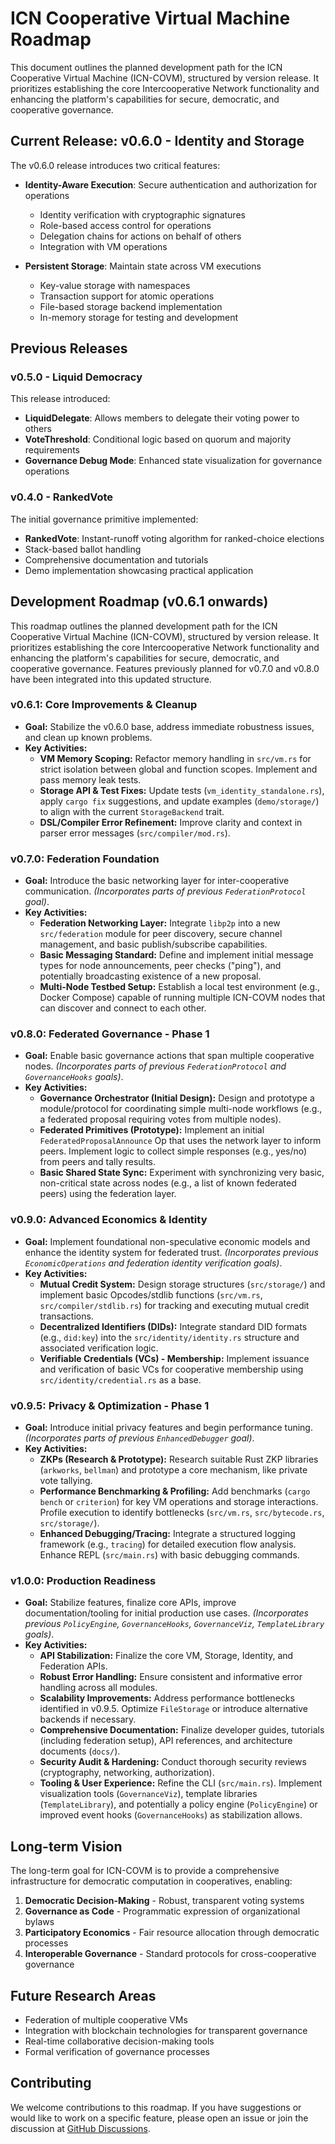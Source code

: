 # ICN Cooperative Virtual Machine Roadmap

This document outlines the planned development path for the ICN Cooperative Virtual Machine (ICN-COVM), structured by version release. It prioritizes establishing the core Intercooperative Network functionality and enhancing the platform's capabilities for secure, democratic, and cooperative governance.

## Current Release: v0.6.0 - Identity and Storage

The v0.6.0 release introduces two critical features:

- **Identity-Aware Execution**: Secure authentication and authorization for operations
  - Identity verification with cryptographic signatures 
  - Role-based access control for operations
  - Delegation chains for actions on behalf of others
  - Integration with VM operations

- **Persistent Storage**: Maintain state across VM executions
  - Key-value storage with namespaces
  - Transaction support for atomic operations
  - File-based storage backend implementation
  - In-memory storage for testing and development

## Previous Releases

### v0.5.0 - Liquid Democracy

This release introduced:

- **LiquidDelegate**: Allows members to delegate their voting power to others
- **VoteThreshold**: Conditional logic based on quorum and majority requirements
- **Governance Debug Mode**: Enhanced state visualization for governance operations

### v0.4.0 - RankedVote

The initial governance primitive implemented:

- **RankedVote**: Instant-runoff voting algorithm for ranked-choice elections
- Stack-based ballot handling
- Comprehensive documentation and tutorials
- Demo implementation showcasing practical application

## Development Roadmap (v0.6.1 onwards)

This roadmap outlines the planned development path for the ICN Cooperative Virtual Machine (ICN-COVM), structured by version release. It prioritizes establishing the core Intercooperative Network functionality and enhancing the platform's capabilities for secure, democratic, and cooperative governance. Features previously planned for v0.7.0 and v0.8.0 have been integrated into this updated structure.

### v0.6.1: Core Improvements & Cleanup

* **Goal:** Stabilize the v0.6.0 base, address immediate robustness issues, and clean up known problems.
* **Key Activities:**
    * **VM Memory Scoping:** Refactor memory handling in `src/vm.rs` for strict isolation between global and function scopes. Implement and pass memory leak tests.
    * **Storage API & Test Fixes:** Update tests (`vm_identity_standalone.rs`), apply `cargo fix` suggestions, and update examples (`demo/storage/`) to align with the current `StorageBackend` trait.
    * **DSL/Compiler Error Refinement:** Improve clarity and context in parser error messages (`src/compiler/mod.rs`).

### v0.7.0: Federation Foundation

* **Goal:** Introduce the basic networking layer for inter-cooperative communication. *(Incorporates parts of previous `FederationProtocol` goal)*.
* **Key Activities:**
    * **Federation Networking Layer:** Integrate `libp2p` into a new `src/federation` module for peer discovery, secure channel management, and basic publish/subscribe capabilities.
    * **Basic Messaging Standard:** Define and implement initial message types for node announcements, peer checks ("ping"), and potentially broadcasting existence of a new proposal.
    * **Multi-Node Testbed Setup:** Establish a local test environment (e.g., Docker Compose) capable of running multiple ICN-COVM nodes that can discover and connect to each other.

### v0.8.0: Federated Governance - Phase 1

* **Goal:** Enable basic governance actions that span multiple cooperative nodes. *(Incorporates parts of previous `FederationProtocol` and `GovernanceHooks` goals)*.
* **Key Activities:**
    * **Governance Orchestrator (Initial Design):** Design and prototype a module/protocol for coordinating simple multi-node workflows (e.g., a federated proposal requiring votes from multiple nodes).
    * **Federated Primitives (Prototype):** Implement an initial `FederatedProposalAnnounce` Op that uses the network layer to inform peers. Implement logic to collect simple responses (e.g., yes/no) from peers and tally results.
    * **Basic Shared State Sync:** Experiment with synchronizing very basic, non-critical state across nodes (e.g., a list of known federated peers) using the federation layer.

### v0.9.0: Advanced Economics & Identity

* **Goal:** Implement foundational non-speculative economic models and enhance the identity system for federated trust. *(Incorporates previous `EconomicOperations` and federation identity verification goals)*.
* **Key Activities:**
    * **Mutual Credit System:** Design storage structures (`src/storage/`) and implement basic Opcodes/stdlib functions (`src/vm.rs`, `src/compiler/stdlib.rs`) for tracking and executing mutual credit transactions.
    * **Decentralized Identifiers (DIDs):** Integrate standard DID formats (e.g., `did:key`) into the `src/identity/identity.rs` structure and associated verification logic.
    * **Verifiable Credentials (VCs) - Membership:** Implement issuance and verification of basic VCs for cooperative membership using `src/identity/credential.rs` as a base.

### v0.9.5: Privacy & Optimization - Phase 1

* **Goal:** Introduce initial privacy features and begin performance tuning. *(Incorporates parts of previous `EnhancedDebugger` goal)*.
* **Key Activities:**
    * **ZKPs (Research & Prototype):** Research suitable Rust ZKP libraries (`arkworks`, `bellman`) and prototype a core mechanism, like private vote tallying.
    * **Performance Benchmarking & Profiling:** Add benchmarks (`cargo bench` or `criterion`) for key VM operations and storage interactions. Profile execution to identify bottlenecks (`src/vm.rs`, `src/bytecode.rs`, `src/storage/`).
    * **Enhanced Debugging/Tracing:** Integrate a structured logging framework (e.g., `tracing`) for detailed execution flow analysis. Enhance REPL (`src/main.rs`) with basic debugging commands.

### v1.0.0: Production Readiness

* **Goal:** Stabilize features, finalize core APIs, improve documentation/tooling for initial production use cases. *(Incorporates previous `PolicyEngine`, `GovernanceHooks`, `GovernanceViz`, `TemplateLibrary` goals)*.
* **Key Activities:**
    * **API Stabilization:** Finalize the core VM, Storage, Identity, and Federation APIs.
    * **Robust Error Handling:** Ensure consistent and informative error handling across all modules.
    * **Scalability Improvements:** Address performance bottlenecks identified in v0.9.5. Optimize `FileStorage` or introduce alternative backends if necessary.
    * **Comprehensive Documentation:** Finalize developer guides, tutorials (including federation setup), API references, and architecture documents (`docs/`).
    * **Security Audit & Hardening:** Conduct thorough security reviews (cryptography, networking, authorization).
    * **Tooling & User Experience:** Refine the CLI (`src/main.rs`). Implement visualization tools (`GovernanceViz`), template libraries (`TemplateLibrary`), and potentially a policy engine (`PolicyEngine`) or improved event hooks (`GovernanceHooks`) as stabilization allows.

## Long-term Vision

The long-term goal for ICN-COVM is to provide a comprehensive infrastructure for democratic computation in cooperatives, enabling:

1. **Democratic Decision-Making** - Robust, transparent voting systems
2. **Governance as Code** - Programmatic expression of organizational bylaws
3. **Participatory Economics** - Fair resource allocation through democratic processes
4. **Interoperable Governance** - Standard protocols for cross-cooperative governance

## Future Research Areas

- Federation of multiple cooperative VMs
- Integration with blockchain technologies for transparent governance
- Real-time collaborative decision-making tools
- Formal verification of governance processes

## Contributing

We welcome contributions to this roadmap. If you have suggestions or would like to work on a specific feature, please open an issue or join the discussion at [GitHub Discussions](https://github.com/icn-covm/discussions). 